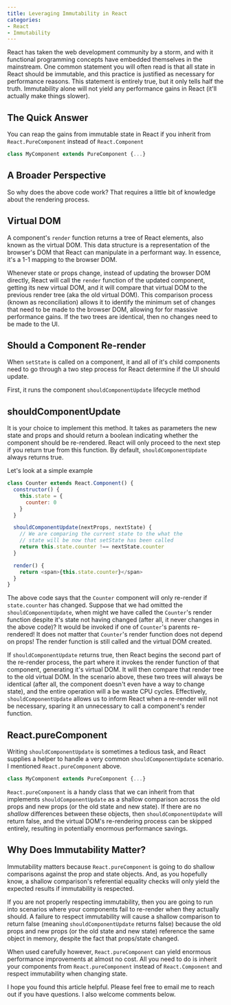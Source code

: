 ```yaml
---
title: Leveraging Immutability in React
categories:
- React
- Immutability
---
```


React has taken the web development community by a storm, and with it functional programming concepts have embedded themselves in the mainstream. One common statement you will often read is that all state in React should be immutable, and this practice is justified as necessary for performance reasons. This statement is entirely true, but it only tells half the truth. Immutability alone will not yield any performance gains in React (it'll actually make things slower).

## The Quick Answer
You can reap the gains from immutable state in React if you inherit from `React.PureComponent` instead of `React.Component`

```js
class MyComponent extends PureComponent {...}
```

## A Broader Perspective
So why does the above code work? That requires a little bit of knowledge about the rendering process.

## Virtual DOM
A component's `render` function returns a tree of React elements, also known as the virtual DOM. This data structure is a representation of the browser's DOM that React can manipulate in a performant way. In essence, it's a 1-1 mapping to the browser DOM.

Whenever state or props change, instead of updating the browser DOM directly, React will call the `render` function of the updated component, getting its new virtual DOM, and it will compare that virtual DOM to the previous render tree (aka the old virtual DOM). This comparison process (known as reconciliation) allows it to identify the minimum set of changes that need to be made to the browser DOM, allowing for for massive performance gains. If the two trees are identical, then no changes need to be made to the UI.

## Should a Component Re-render
When `setState` is called on a component, it and all of it's child components need to go through a two step process for React determine if the UI should update.

First, it runs the component `shouldComponentUpdate` lifecycle method

## shouldComponentUpdate

It is your choice to implement this method. It takes as parameters the new state and props and should return a boolean indicating whether the component should be re-rendered. React will only proceed to the next step if you return true from this function. By default, `shouldComponentUpdate` always returns true.

Let's look at a simple example

```js
class Counter extends React.Component() {
  constructor() {
    this.state = {
      counter: 0
    }
  }

  shouldComponentUpdate(nextProps, nextState) {
    // We are comparing the current state to the what the
    // state will be now that setState has been called
    return this.state.counter !== nextState.counter
  }

  render() {
    return <span>{this.state.counter}</span>
  }
}
```

The above code says that the `Counter` component will only re-render if `state.counter` has changed. Suppose that we had omitted the `shouldComponentUpdate`, when might we have called the `Counter`'s render function despite it's state not having changed (after all, it never changes in the above code)? It would be invoked if one of `Counter`'s parents re-rendered! It does not matter that `Counter`'s render function does not depend on props! The render function is still called and the virtual DOM created.

If `shouldComponentUpdate` returns true, then React begins the second part of the re-render process, the part where it invokes the render function of that component, generating it's virtual DOM. It will then compare that render tree to the old virtual DOM. In the scenario above, these two trees will always be identical (after all, the component doesn't even have a way to change state), and the entire operation will a be waste CPU cycles. Effectively, `shouldComponentUpdate` allows us to inform React when a re-render will not be necessary, sparing it an unnecessary to call a component's render function.

## React.pureComponent
Writing `shouldComponentUpdate` is sometimes a tedious task, and React supplies a helper to handle a very common `shouldComponentUpdate` scenario. I mentioned `React.pureComponent` above.

```js
class MyComponent extends PureComponent {...}
```

`React.pureComponent` is a handy class that we can inherit from that implements `shouldComponentUpdate` as a shallow comparison across the old props and new props (or the old state and new state). If there are no *shallow* differences between these objects, then `shouldComponentUpdate` will return false, and the virtual DOM's re-rendering process can be skipped entirely, resulting in potentially enormous performance savings.

## Why Does Immutability Matter?
Immutability matters because `React.pureComponent` is going to do shallow comparisons against the prop and state objects. And, as you hopefully know, a shallow comparison's referential equality checks will only yield the expected results if immutability is respected.

If you are not properly respecting immutability, then you are going to run into scenarios where your components fail to re-render when they actually should. A failure to respect immutability will cause a shallow comparison to return false (meaning `shouldComponentUpdate` returns false) because the old props and new props (or the old state and new state) reference the same object in memory, despite the fact that props/state changed.

When used carefully however, `React.pureComponent` can yield enormous performance improvements at almost no cost. All you need to do is inherit your components from `React.pureComponent` instead of `React.Component` and respect immutability when changing state.

I hope you found this article helpful. Please feel free to email me to reach out if you have questions. I also welcome comments below.